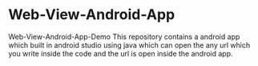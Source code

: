 # Web-View-Android-App
Web-View-Android-App-Demo
This repository contains a android app which built in android studio using java 
which can open the any url which you write inside the code and the url is open inside the android app.
